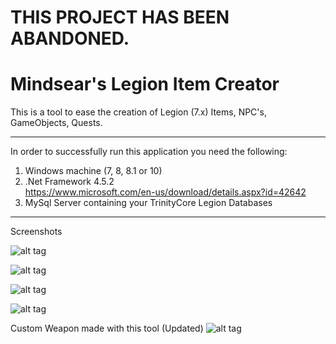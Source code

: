 # THIS PROJECT HAS BEEN ABANDONED. 


# Mindsear's Legion Item Creator
This is a tool to ease the creation of Legion (7.x) Items, NPC's, GameObjects, Quests.

_________________________________________________________________________________________

In order to successfully run this application you need the following:  
1) Windows machine (7, 8, 8.1 or 10)  
2) .Net Framework 4.5.2  
https://www.microsoft.com/en-us/download/details.aspx?id=42642  
3) MySql Server containing your TrinityCore Legion Databases  

_________________________________________________________________________________________  

Screenshots  

![alt tag](https://image.ibb.co/mhm6WJ/1.png)

![alt tag](https://image.ibb.co/j6os5d/2.png)

![alt tag](https://image.ibb.co/c8ZUJy/3.png)

![alt tag](https://image.ibb.co/greX5d/4.png)

Custom Weapon made with this tool (Updated)
![alt tag](https://image.ibb.co/h8Qpkd/Wo_WScrn_Shot_050918_231541.jpg)

